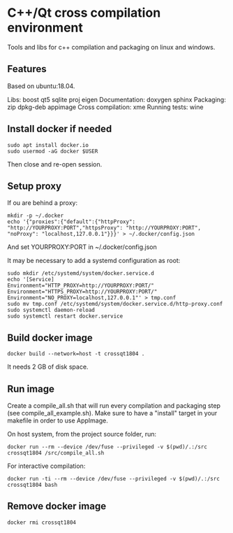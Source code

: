 C++/Qt cross compilation environment
====================================

Tools and libs for c++ compilation and packaging on linux and windows.

Features
--------

Based on ubuntu:18.04.

Libs: boost qt5 sqlite proj eigen
Documentation: doxygen sphinx
Packaging: zip dpkg-deb appimage 
Cross compilation: xme 
Running tests: wine


Install docker if needed
------------------------

    sudo apt install docker.io
    sudo usermod -aG docker $USER

Then close and re-open session.


Setup proxy
-----------

If ou are behind a proxy:

    mkdir -p ~/.docker
    echo '{"proxies":{"default":{"httpProxy": "http://YOURPROXY:PORT","httpsProxy": "http://YOURPROXY:PORT", "noProxy": "localhost,127.0.0.1"}}}' > ~/.docker/config.json

And set YOURPROXY:PORT in ~/.docker/config.json

It may be necessary to add a systemd configuration as root:

    sudo mkdir /etc/systemd/system/docker.service.d
    echo '[Service]
    Environment="HTTP_PROXY=http://YOURPROXY:PORT/"
    Environment="HTTPS_PROXY=http://YOURPROXY:PORT/"
    Environment="NO_PROXY=localhost,127.0.0.1"' > tmp.conf
    sudo mv tmp.conf /etc/systemd/system/docker.service.d/http-proxy.conf
    sudo systemctl daemon-reload
    sudo systemctl restart docker.service


Build docker image
------------------

    docker build --network=host -t crossqt1804 .

It needs 2 GB of disk space.


Run image
---------
Create a compile_all.sh that will run every compilation and packaging step (see compile_all_example.sh).
Make sure to have a "install" target in your makefile in order to use AppImage.

On host system, from the project source folder, run:

    docker run --rm --device /dev/fuse --privileged -v $(pwd)/.:/src crossqt1804 /src/compile_all.sh

For interactive compilation:

    docker run -ti --rm --device /dev/fuse --privileged -v $(pwd)/.:/src crossqt1804 bash


Remove docker image
-------------------

    docker rmi crossqt1804
